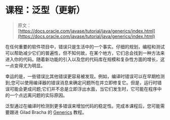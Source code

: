 # 课程：泛型（更新）

> 原文： [https://docs.oracle.com/javase/tutorial/java/generics/index.html](https://docs.oracle.com/javase/tutorial/java/generics/index.html)

在任何重要的软件项目中，错误只是生活中的一个事实。仔细的规划，编程和测试可以帮助减少它们的普遍性，但不知何故，在某个地方，它们总会找到一种方法来进入你的代码。随着新功能的引入以及您的代码库在规模和复杂性方面的增长，这一点变得尤为明显。

幸运的是，一些错误比其他错误更容易被发现。例如，编译时错误可以在早期检测到;您可以使用编译器的错误消息来确定问题所在并立即修复它。但是，运行时错误可能会更成问题;它们并不总是立即浮出水面，当它们发生时，它可能在程序中的一个点远离问题的实际原因。

泛型通过在编译时检测到更多错误来增加代码的稳定性。完成本课程后，您可能需要跟进 Gilad Bracha 的 [Generics](../../extra/generics/index.html) 教程。